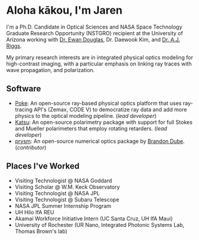 # Aloha kākou, I'm Jaren

I'm a Ph.D. Candidate in Optical Sciences and NASA Space Technology Graduate Research Opportunity (NSTGRO) recipient at the University of Arizona working with [Dr. Ewan Douglas](https://github.com/douglase), Dr. Daewook Kim, and [Dr. A.J. Riggs](https://github.com/ajeldorado).

My primary research interests are in integrated physical optics modeling for high-contrast imaging, with a particular emphasis on linking ray traces with wave propagation, and polarization. 

## Software
- [Poke](https://github.com/Jashcraf/poke): An open-source ray-based physical optics platform that uses ray-tracing API's (Zemax, CODE V) to democratize ray data and add more physics to the optical modeling pipeline. (_lead developer_)
- [Katsu](https://github.com/Jashcraf/katsu): An open-source polarimetry package with support for full Stokes and Mueller polarimeters that employ rotating retarders. (_lead developer_)
- [prysm](https://github.com/brandondube/prysm): An open-source numerical optics package by [Brandon Dube](https://github.com/brandondube/). (_contributor_)

## Places I've Worked
- Visiting Technologist @ NASA Goddard
- Visiting Scholar @ W.M. Keck Observatory
- Visiting Technologist @ NASA JPL
- Visiting Technologist @ Subaru Telescope
- NASA JPL Summer Internship Program
- UH Hilo IfA REU
- Akamai Workforce Initiative Intern (UC Santa Cruz, UH IfA Maui)
- University of Rochester (UR Nano, Integrated Photonic Systems Lab, Thomas Brown's lab)

<!--
**Jashcraf/Jashcraf** is a ✨ _special_ ✨ repository because its `README.md` (this file) appears on your GitHub profile.

Here are some ideas to get you started:

- 🔭 I’m currently working on ...
- 🌱 I’m currently learning ...
- 👯 I’m looking to collaborate on ...
- 🤔 I’m looking for help with ...
- 💬 Ask me about ...
- 📫 How to reach me: ...
- 😄 Pronouns: ...
- ⚡ Fun fact: ...
-->
